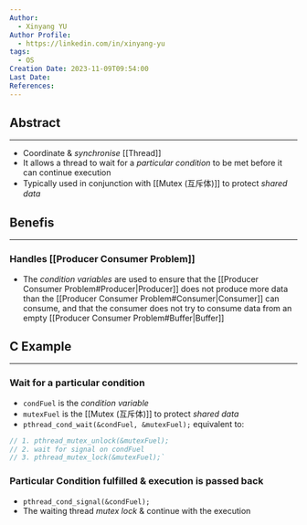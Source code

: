 ```yaml
---
Author:
  - Xinyang YU
Author Profile:
  - https://linkedin.com/in/xinyang-yu
tags:
  - OS
Creation Date: 2023-11-09T09:54:00
Last Date: 
References:
---
```

## Abstract
---
- Coordinate & *synchronise* [[Thread]]
- It allows a thread to wait for a *particular condition* to be met before it can continue execution
- Typically used in conjunction with [[Mutex (互斥体)]] to protect *shared data*

## Benefis
---
### Handles [[Producer Consumer Problem]]
- The *condition variables* are used to ensure that the [[Producer Consumer Problem#Producer|Producer]] does not produce more data than the [[Producer Consumer Problem#Consumer|Consumer]] can consume, and that the consumer does not try to consume data from an empty [[Producer Consumer Problem#Buffer|Buffer]]

## C Example
---
### Wait for a particular condition
- `condFuel` is the *condition variable*
- `mutexFuel` is the [[Mutex (互斥体)]] to protect *shared data*
- `pthread_cond_wait(&condFuel, &mutexFuel);` equivalent to: 
```c
// 1. pthread_mutex_unlock(&mutexFuel); 
// 2. wait for signal on condFuel 
// 3. pthread_mutex_lock(&mutexFuel);`
```
### Particular Condition fulfilled & execution is passed back
- `pthread_cond_signal(&condFuel);`
- The waiting thread *mutex lock* & continue with the execution